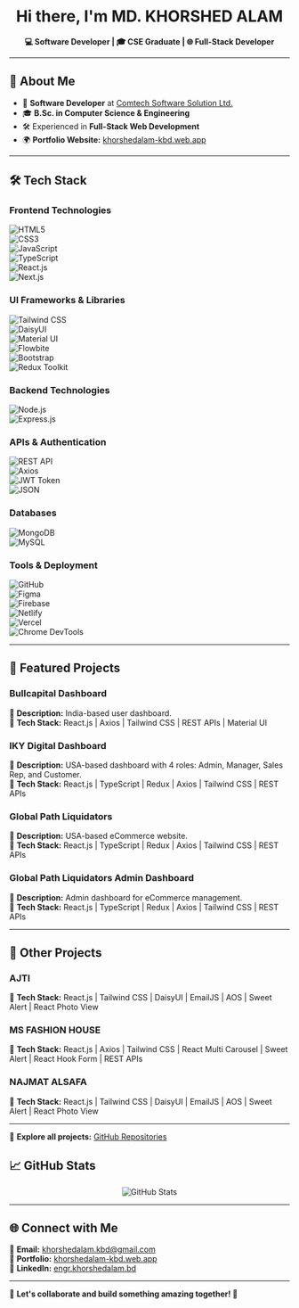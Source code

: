 <h1 align="center">Hi there, I'm MD. KHORSHED ALAM</h1>

<p align="center">
  <b>💻 Software Developer | 🎓 CSE Graduate | 🌐 Full-Stack Developer</b>
</p>

---

## 🚀 About Me
- 💼 **Software Developer** at [Comtech Software Solution Ltd.](#)
- 🎓 **B.Sc. in Computer Science & Engineering**
- 🛠️ Experienced in **Full-Stack Web Development**
- 🌍 **Portfolio Website:** [khorshedalam-kbd.web.app](https://khorshedalam-kbd.web.app)

---

## 🛠️ Tech Stack  

### **Frontend Technologies**  
![HTML5](https://img.shields.io/badge/HTML5-E34F26?style=for-the-badge&logo=html5&logoColor=white)  
![CSS3](https://img.shields.io/badge/CSS3-1572B6?style=for-the-badge&logo=css3&logoColor=white)  
![JavaScript](https://img.shields.io/badge/JavaScript-F7DF1E?style=for-the-badge&logo=javascript&logoColor=black)  
![TypeScript](https://img.shields.io/badge/TypeScript-3178C6?style=for-the-badge&logo=typescript&logoColor=white)  
![React.js](https://img.shields.io/badge/React.js-61DAFB?style=for-the-badge&logo=react&logoColor=black)  
![Next.js](https://img.shields.io/badge/Next.js-000000?style=for-the-badge&logo=next.js&logoColor=white)  

### **UI Frameworks & Libraries**  
![Tailwind CSS](https://img.shields.io/badge/TailwindCSS-06B6D4?style=for-the-badge&logo=tailwindcss&logoColor=white)  
![DaisyUI](https://img.shields.io/badge/DaisyUI-5A0FC8?style=for-the-badge&logo=daisyui&logoColor=white)  
![Material UI](https://img.shields.io/badge/Material_UI-0081CB?style=for-the-badge&logo=mui&logoColor=white)  
![Flowbite](https://img.shields.io/badge/Flowbite-38B2AC?style=for-the-badge&logo=flowbite&logoColor=white)  
![Bootstrap](https://img.shields.io/badge/Bootstrap-7952B3?style=for-the-badge&logo=bootstrap&logoColor=white)  
![Redux Toolkit](https://img.shields.io/badge/Redux_Toolkit-764ABC?style=for-the-badge&logo=redux&logoColor=white)  

### **Backend Technologies**  
![Node.js](https://img.shields.io/badge/Node.js-339933?style=for-the-badge&logo=node.js&logoColor=white)  
![Express.js](https://img.shields.io/badge/Express.js-000000?style=for-the-badge&logo=express&logoColor=white)  

### **APIs & Authentication**  
![REST API](https://img.shields.io/badge/REST_API-02569B?style=for-the-badge&logo=api&logoColor=white)  
![Axios](https://img.shields.io/badge/Axios-671DDF?style=for-the-badge&logo=axios&logoColor=white)  
![JWT Token](https://img.shields.io/badge/JWT_Token-000000?style=for-the-badge&logo=jsonwebtokens&logoColor=white)  
![JSON](https://img.shields.io/badge/JSON-000000?style=for-the-badge&logo=json&logoColor=white)  

### **Databases**  
![MongoDB](https://img.shields.io/badge/MongoDB-47A248?style=for-the-badge&logo=mongodb&logoColor=white)  
![MySQL](https://img.shields.io/badge/MySQL-4479A1?style=for-the-badge&logo=mysql&logoColor=white)  

### **Tools & Deployment**  
![GitHub](https://img.shields.io/badge/GitHub-181717?style=for-the-badge&logo=github&logoColor=white)  
![Figma](https://img.shields.io/badge/Figma-F24E1E?style=for-the-badge&logo=figma&logoColor=white)  
![Firebase](https://img.shields.io/badge/Firebase-FFCA28?style=for-the-badge&logo=firebase&logoColor=black)  
![Netlify](https://img.shields.io/badge/Netlify-00C7B7?style=for-the-badge&logo=netlify&logoColor=white)  
![Vercel](https://img.shields.io/badge/Vercel-000000?style=for-the-badge&logo=vercel&logoColor=white)  
![Chrome DevTools](https://img.shields.io/badge/Chrome_DevTools-4285F4?style=for-the-badge&logo=googlechrome&logoColor=white)  

---

## 📌 Featured Projects  
### **Bullcapital Dashboard**  
🔹 **Description:** India-based user dashboard.  
🔹 **Tech Stack:** React.js | Axios | Tailwind CSS | REST APIs | Material UI  

### **IKY Digital Dashboard**  
🔹 **Description:** USA-based dashboard with 4 roles: Admin, Manager, Sales Rep, and Customer.  
🔹 **Tech Stack:** React.js | TypeScript | Redux | Axios | Tailwind CSS | REST APIs  

### **Global Path Liquidators**  
🔹 **Description:** USA-based eCommerce website.  
🔹 **Tech Stack:** React.js | TypeScript | Redux | Axios | Tailwind CSS | REST APIs  

### **Global Path Liquidators Admin Dashboard**  
🔹 **Description:** Admin dashboard for eCommerce management.  
🔹 **Tech Stack:** React.js | TypeScript | Redux | Axios | Tailwind CSS | REST APIs  

---

## 📂 Other Projects  

### **AJTI**  
🔹 **Tech Stack:** React.js | Tailwind CSS | DaisyUI | EmailJS | AOS | Sweet Alert | React Photo View  

### **MS FASHION HOUSE**  
🔹 **Tech Stack:** React.js | Axios | Tailwind CSS | React Multi Carousel | Sweet Alert | React Hook Form | REST APIs  

### **NAJMAT ALSAFA**  
🔹 **Tech Stack:** React.js | Tailwind CSS | DaisyUI | EmailJS | AOS | Sweet Alert | React Photo View  

---

🔗 **Explore all projects:** [GitHub Repositories](https://github.com/khorshed-alam-kbd?tab=repositories)

## 📈 GitHub Stats
<p align="center">
  <img src="https://github-readme-stats.vercel.app/api?username=khorshed-alam-kbd&show_icons=true&theme=radical" alt="GitHub Stats" />
</p>

---

## 🌐 Connect with Me  
📩 **Email:** [khorshedalam.kbd@gmail.com](mailto:khorshedalam.kbd@gmail.com)  
🔗 **Portfolio:** [khorshedalam-kbd.web.app](https://khorshedalam-kbd.web.app)  
💼 **LinkedIn:** [engr.khorshedalam.bd](https://linkedin.com/in/engr.khorshedalam.bd)  

---

🔹 **Let's collaborate and build something amazing together! 🚀**
